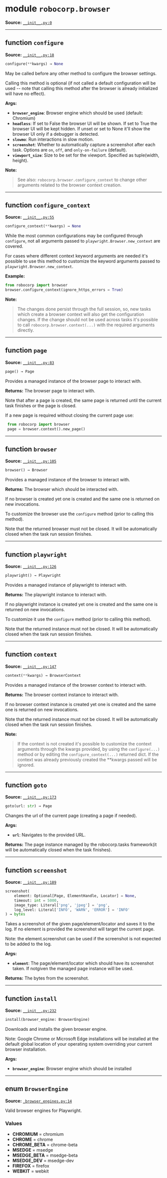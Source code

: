 <!-- markdownlint-disable -->

# module `robocorp.browser`

**Source:** [`__init__.py:0`](https://github.com/robocorp/robo/tree/master/browser/src/robocorp/browser/__init__.py#L0)

______________________________________________________________________

## function `configure`

**Source:** [`__init__.py:18`](https://github.com/robocorp/robo/tree/master/browser/src/robocorp/browser/__init__.py#L18)

```python
configure(**kwargs) → None
```

May be called before any other method to configure the browser settings.

Calling this method is optional (if not called a default configuration will be used -- note that calling this method after the browser is already initialized will have no effect).

**Args:**

- <b>`browser_engine`</b>:  Browser engine which should be used (default: Chromium)
- <b>`headless`</b>:  If set to False the browser UI will be shown. If set to True the browser UI will be kept hidden. If unset or set to None it'll show the browser UI only if a debugger is detected.
- <b>`slowmo`</b>:  Run interactions in slow motion.
- <b>`screenshot`</b>:  Whether to automatically capture a screenshot after each task. Options are `on`, `off`, and `only-on-failure` (default).
- <b>`viewport_size`</b>:  Size to be set for the viewport. Specified as tuple(width, height).

**Note:**

> See also: `robocorp.browser.configure_context` to change other arguments related to the browser context creation.

______________________________________________________________________

## function `configure_context`

**Source:** [`__init__.py:55`](https://github.com/robocorp/robo/tree/master/browser/src/robocorp/browser/__init__.py#L55)

```python
configure_context(**kwargs) → None
```

While the most common configurations may be configured through `configure`, not all arguments passed to `playwright.Browser.new_context` are covered.

For cases where different context keyword arguments are needed it's possible to use this method to customize the keyword arguments passed to `playwright.Browser.new_context`.

**Example:**

```python
from robocorp import browser
browser.configure_context(ignore_https_errors = True)
```

**Note:**

> The changes done persist through the full session, so, new tasks which create a browser context will also get the configuration changes. If the change should not be used across tasks it's possible to call `robocorp.browser.context(...)` with the required arguments directly.

______________________________________________________________________

## function `page`

**Source:** [`__init__.py:83`](https://github.com/robocorp/robo/tree/master/browser/src/robocorp/browser/__init__.py#L83)

```python
page() → Page
```

Provides a managed instance of the browser page to interact with.

**Returns:**
The browser page to interact with.

Note that after a page is created, the same page is returned until the current task finishes or the page is closed.

If a new page is required without closing the current page use:

```python
 from robocorp import browser
 page = browser.context().new_page()
```

______________________________________________________________________

## function `browser`

**Source:** [`__init__.py:105`](https://github.com/robocorp/robo/tree/master/browser/src/robocorp/browser/__init__.py#L105)

```python
browser() → Browser
```

Provides a managed instance of the browser to interact with.

**Returns:**
The browser which should be interacted with.

If no browser is created yet one is created and the same one is returned on new invocations.

To customize the browser use the `configure` method (prior to calling this method).

Note that the returned browser must not be closed. It will be automatically closed when the task run session finishes.

______________________________________________________________________

## function `playwright`

**Source:** [`__init__.py:126`](https://github.com/robocorp/robo/tree/master/browser/src/robocorp/browser/__init__.py#L126)

```python
playwright() → Playwright
```

Provides a managed instance of playwright to interact with.

**Returns:**
The playwright instance to interact with.

If no playwright instance is created yet one is created and the same one is returned on new invocations.

To customize it use the `configure` method (prior to calling this method).

Note that the returned instance must not be closed. It will be automatically closed when the task run session finishes.

______________________________________________________________________

## function `context`

**Source:** [`__init__.py:147`](https://github.com/robocorp/robo/tree/master/browser/src/robocorp/browser/__init__.py#L147)

```python
context(**kwargs) → BrowserContext
```

Provides a managed instance of the browser context to interact with.

**Returns:**
The browser context instance to interact with.

If no browser context instance is created yet one is created and the same one is returned on new invocations.

Note that the returned instance must not be closed. It will be automatically closed when the task run session finishes.

**Note:**

> If the context is not created it's possible to customize the context arguments through the kwargs provided, by using the `configure(...)` method or by editing the `configure_context(...)` returned dict.
> If the context was already previously created the \*\*kwargs passed will be ignored.

______________________________________________________________________

## function `goto`

**Source:** [`__init__.py:173`](https://github.com/robocorp/robo/tree/master/browser/src/robocorp/browser/__init__.py#L173)

```python
goto(url: str) → Page
```

Changes the url of the current page (creating a page if needed).

**Args:**

- <b>`url`</b>:  Navigates to the provided URL.

**Returns:**
The page instance managed by the robocorp.tasks framework(it will be automatically closed when the task finishes).

______________________________________________________________________

## function `screenshot`

**Source:** [`__init__.py:189`](https://github.com/robocorp/robo/tree/master/browser/src/robocorp/browser/__init__.py#L189)

```python
screenshot(
    element: Optional[Page, ElementHandle, Locator] = None,
    timeout: int = 5000,
    image_type: Literal['png', 'jpeg'] = 'png',
    log_level: Literal['INFO', 'WARN', 'ERROR'] = 'INFO'
) → bytes
```

Takes a screenshot of the given page/element/locator and saves it to the log. If no element is provided the screenshot will target the current page.

Note: the element.screenshot can be used if the screenshot is not expected to be added to the log.

**Args:**

- <b>`element`</b>:  The page/element/locator which should have its screenshot taken. If notgiven the managed page instance will be used.

**Returns:**
The bytes from the screenshot.

______________________________________________________________________

## function `install`

**Source:** [`__init__.py:232`](https://github.com/robocorp/robo/tree/master/browser/src/robocorp/browser/__init__.py#L232)

```python
install(browser_engine: BrowserEngine)
```

Downloads and installs the given browser engine.

Note: Google Chrome or Microsoft Edge installations will be installed at the default global location of your operating system overriding your current browser installation.

**Args:**

- <b>`browser_engine`</b>:  Browser engine which should be installed

______________________________________________________________________

## enum `BrowserEngine`

**Source:** [`_browser_engines.py:14`](https://github.com/robocorp/robo/tree/master/browser/src/robocorp/browser/_browser_engines.py#L14)

Valid browser engines for Playwright.

### Values

- **CHROMIUM** = chromium
- **CHROME** = chrome
- **CHROME_BETA** = chrome-beta
- **MSEDGE** = msedge
- **MSEDGE_BETA** = msedge-beta
- **MSEDGE_DEV** = msedge-dev
- **FIREFOX** = firefox
- **WEBKIT** = webkit
